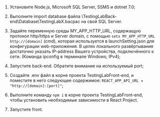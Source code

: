 1) Установите Node.js, Microsoft SQL Server, SSMS и dotnet 7.0;

2) Выполните import database файла \TestingLabBack-end\Database\TestingLabX.bacpac на свой SQL Server.

3) Задайте переменную среды MY_APP_HTTP_URL, содержащую протокол http/https и Server domain, с помощью `setx MY_APP_HTTP_URL http://[domain]` (cmd),
которая используется в launchSetting.json для конфигурации web-приложения.
   В целях локального развёртывания достаточно указать IP-address Вашего устройства, подключённого к сети. (Команда ipconfig в терминале Windows; IPv4);

4) Запустите back-end. Обратите внимание на используемый port;

5) Создайте .env файл в корне проекта TestingLabFront-end, и поместите в него следующее содержимое: `REACT_APP_API_URL = "http://[domain]:[port]"`;

6) Выполните команду `npm i` в корне проекта TestingLabFront-end, чтобы установить необходимые зависимости в React Project.

7) Запустите front.
